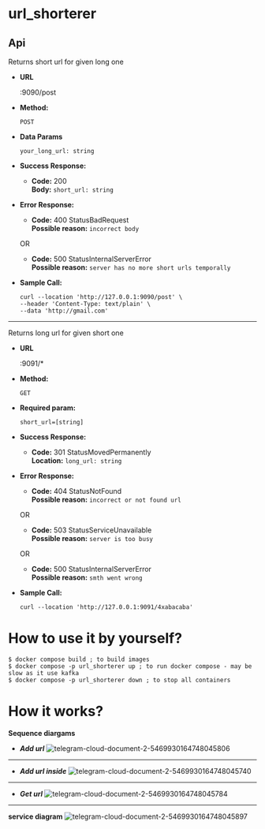 # url_shorterer

**Api**
----
  Returns short url for given long one

* **URL**

  :9090/post

* **Method:**

  `POST`

* **Data Params**

  `your_long_url: string`

* **Success Response:**

  * **Code:** 200 <br />
    **Body:** `short_url: string`
 
* **Error Response:**

  * **Code:** 400 StatusBadRequest <br />
   **Possible reason:** `incorrect body`

  OR

  * **Code:** 500 StatusInternalServerError <br />
    **Possible reason:** `server has no more short urls temporally`

* **Sample Call:**

  ```
  curl --location 'http://127.0.0.1:9090/post' \
  --header 'Content-Type: text/plain' \
  --data 'http://gmail.com'
  ```
  
----
  Returns long url for given short one

* **URL**

  :9091/*

* **Method:**

  `GET`

* **Required param:**
 
   `short_url=[string]`


* **Success Response:**

  * **Code:** 301 StatusMovedPermanently <br />
    **Location:** `long_url: string`
 
* **Error Response:**

  * **Code:** 404 StatusNotFound <br />
   **Possible reason:** `incorrect or not found url`

  OR

  * **Code:** 503 StatusServiceUnavailable <br />
    **Possible reason:** `server is too busy`

  OR

  * **Code:** 500 StatusInternalServerError <br />
    **Possible reason:** `smth went wrong`


* **Sample Call:**

  ```
  curl --location 'http://127.0.0.1:9091/4xabacaba'
  ```

# How to use it by yourself?
```
$ docker compose build ; to build images
$ docker compose -p url_shorterer up ; to run docker compose - may be slow as it use kafka
$ docker compose -p url_shorterer down ; to stop all containers
```

# How it works?

**Sequence diargams**
* ***Add url***
![telegram-cloud-document-2-5469930164748045806](https://github.com/lehatrutenb/url_shorterer/assets/36619154/f6adf6fd-60e2-4d2e-b860-4ffc31b9b705)
----
* ***Add url inside***
![telegram-cloud-document-2-5469930164748045740](https://github.com/lehatrutenb/url_shorterer/assets/36619154/19fa904f-0a38-4e5d-b692-d66d98da3e63)
----
* ***Get url***
![telegram-cloud-document-2-5469930164748045784](https://github.com/lehatrutenb/url_shorterer/assets/36619154/964ff7a3-16e9-494d-bffb-837f0f330a53)
----

**service diagram**
![telegram-cloud-document-2-5469930164748045897](https://github.com/lehatrutenb/url_shorterer/assets/36619154/9f2599ea-75e6-42ed-a067-842f7d43767d)


